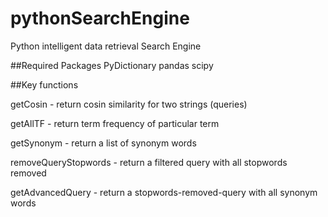 # pythonSearchEngine
Python intelligent data retrieval Search Engine 


##Required Packages
PyDictionary
pandas
scipy


##Key functions

getCosin - return cosin similarity for two strings (queries)

getAllTF - return term frequency of particular term

getSynonym - return a list of synonym words

removeQueryStopwords - return a filtered query with all stopwords removed

getAdvancedQuery - return a stopwords-removed-query with all synonym words




